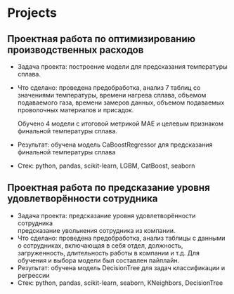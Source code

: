 # Projects
## Проектная работа по оптимизированию производственных расходов
* Задача проекта: построение модели для предсказания температуры сплава. 
* Что сделано: проведена предобработка, анализ 7 таблиц со значениями температуры, времени нагрева сплава, объемом подаваемого газа, времени замеров данных, объемом подаваемых проволочных материалов и присадок.
  
  Обучено 4 модели с итоговой метрикой MAE и целевым признаком финальной температуры сплава.
* Результат: обучена модель CaBoostRegressor для предсказания финальной 
температуры сплава
* Стек: python, pandas, scikit-learn, LGBM, CatBoost, seaborn 

## Проектная работа по предсказание уровня удовлетворённости сотрудника
* Задача проекта: предсказание уровня удовлетворённости сотрудника\
предсказание увольнения сотрудника из компании. 
* Что сделано: проведена предобработка, анализ таблицы с данными о сотрудниках, включающая в себя отдел, должность, загруженность, длительность работы в компании и т.д. Для обучения и выбора модели был составлен пайплайн.
* Результат: обучена модель DecisionTree для задач классификации и регрессии
* Стек: python, pandas, scikit-learn, seaborn, KNeighbors, DecisionTree
